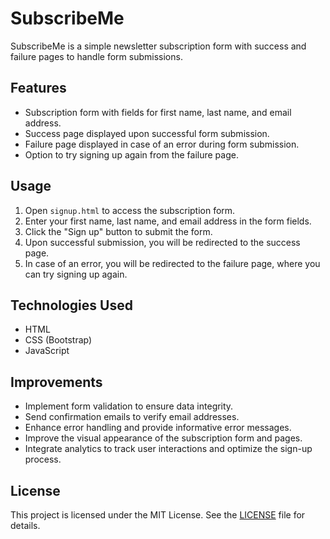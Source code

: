 # SubscribeMe

SubscribeMe is a simple newsletter subscription form with success and failure pages to handle form submissions.

## Features

- Subscription form with fields for first name, last name, and email address.
- Success page displayed upon successful form submission.
- Failure page displayed in case of an error during form submission.
- Option to try signing up again from the failure page.

## Usage

1. Open `signup.html` to access the subscription form.
2. Enter your first name, last name, and email address in the form fields.
3. Click the "Sign up" button to submit the form.
4. Upon successful submission, you will be redirected to the success page.
5. In case of an error, you will be redirected to the failure page, where you can try signing up again.

## Technologies Used

- HTML
- CSS (Bootstrap)
- JavaScript

## Improvements

- Implement form validation to ensure data integrity.
- Send confirmation emails to verify email addresses.
- Enhance error handling and provide informative error messages.
- Improve the visual appearance of the subscription form and pages.
- Integrate analytics to track user interactions and optimize the sign-up process.

## License

This project is licensed under the MIT License. See the [LICENSE](LICENSE) file for details.
